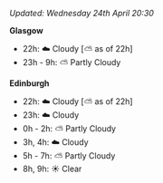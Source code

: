 *Updated: Wednesday 24th April 20:30*

**Glasgow**

* 22h: :cloud: Cloudy [:partly_sunny: as of 22h]
* 23h - 9h: :partly_sunny: Partly Cloudy

**Edinburgh**

* 22h: :cloud: Cloudy [:partly_sunny: as of 22h]
* 23h: :cloud: Cloudy
* 0h - 2h: :partly_sunny: Partly Cloudy
* 3h, 4h: :cloud: Cloudy
* 5h - 7h: :partly_sunny: Partly Cloudy
* 8h, 9h: :sunny: Clear
